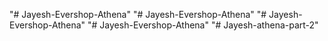 "# Jayesh-Evershop-Athena" 
"# Jayesh-Evershop-Athena" 
"# Jayesh-Evershop-Athena" 
"# Jayesh-Evershop-Athena" 
"# Jayesh-athena-part-2" 
